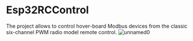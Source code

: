 # Esp32RCControl
The project allows to control hover-board Modbus devices from the classic six-channel PWM radio model remote control.
![unnamed0](https://github.com/ademidow/Esp32RCControl/assets/60208711/47d75d99-7213-4583-b060-6a1122df1721)
